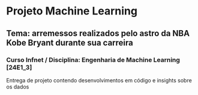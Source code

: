 # Projeto Machine Learning 
## Tema: arremessos realizados pelo astro da NBA Kobe Bryant durante sua carreira
### Curso Infnet / Disciplina: Engenharia de Machine Learning [24E1_3]

Entrega de projeto contendo desenvolvimentos em código e insights sobre os dados